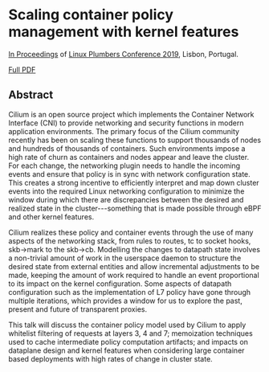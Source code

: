 # Scaling container policy management with kernel features

[In Proceedings](https://linuxplumbersconf.org/event/4/contributions/464/) of
[Linux Plumbers Conference 2019](https://linuxplumbersconf.org/), Lisbon, Portugal.

[Full PDF](https://github.com/joestringer/lpc19-scale-policy/blob/master/lpc19-scale-policy.pdf)

## Abstract

Cilium is an open source project which implements the Container Network
Interface (CNI) to provide networking and security functions in modern
application environments. The primary focus of the Cilium community recently
has been on scaling these functions to support thousands of nodes and hundreds
of thousands of containers. Such environments impose a high rate of churn as
containers and nodes appear and leave the cluster. For each change, the
networking plugin needs to handle the incoming events and ensure that policy is
in sync with network configuration state. This creates a strong incentive to
efficiently interpret and map down cluster events into the required Linux
networking configuration to minimize the window during which there are
discrepancies between the desired and realized state in the cluster---something
that is made possible through eBPF and other kernel features.

Cilium realizes these policy and container events through the use of many
aspects of the networking stack, from rules to routes, tc to socket hooks,
skb->mark to the skb->cb. Modelling the changes to datapath state involves a
non-trivial amount of work in the userspace daemon to structure the desired
state from external entities and allow incremental adjustments to be made,
keeping the amount of work required to handle an event proportional to its
impact on the kernel configuration. Some aspects of datapath configuration such
as the implementation of L7 policy have gone through multiple iterations, which
provides a window for us to explore the past, present and future of transparent
proxies.

This talk will discuss the container policy model used by Cilium to apply
whitelist filtering of requests at layers 3, 4 and 7; memoization techniques
used to cache intermediate policy computation artifacts; and impacts on
dataplane design and kernel features when considering large container based
deployments with high rates of change in cluster state.
